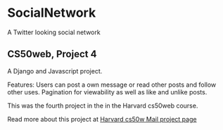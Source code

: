 # SocialNetwork
A Twitter looking social network

## CS50web, Project 4
A Django and Javascript project.

Features:
Users can post a own message or read other posts and follow other uses. Pagination for viewability as well as like and unlike posts.

This was the fourth project in the in the Harvard cs50web course.

Read more about this project at [Harvard cs50w Mail project page](https://cs50.harvard.edu/web/2020/projects/4/network/)
